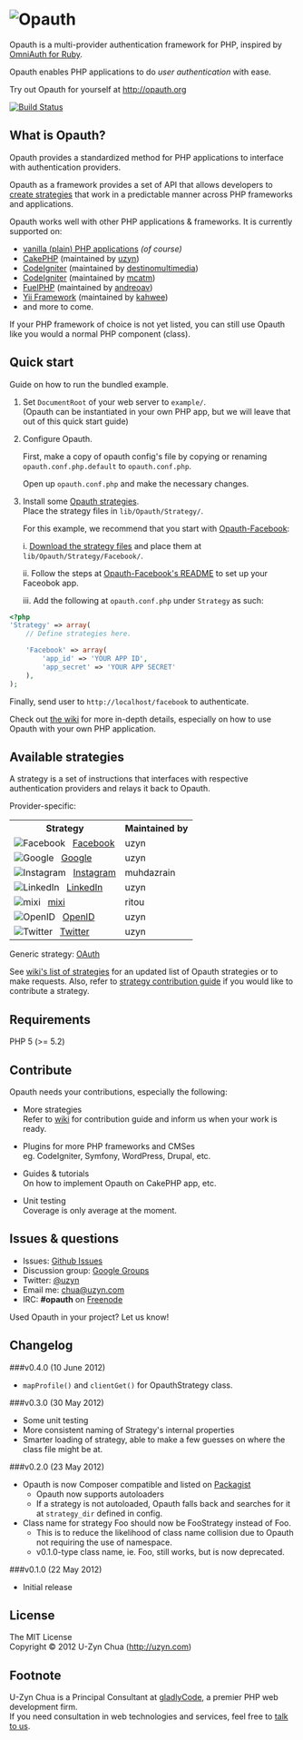 ![Opauth](https://github.com/uzyn/opauth.org/raw/master/images/opauth-logo-300px-transparent.png)
=================================
Opauth is a multi-provider authentication framework for PHP, inspired by [OmniAuth for Ruby](https://github.com/intridea/omniauth).

Opauth enables PHP applications to do *user authentication* with ease.

Try out Opauth for yourself at http://opauth.org

[![Build Status](https://secure.travis-ci.org/uzyn/opauth.png?branch=master)](http://travis-ci.org/uzyn/opauth)

What is Opauth?
---------------
Opauth provides a standardized method for PHP applications to interface with authentication providers. 

Opauth as a framework provides a set of API that allows developers to [create strategies](https://github.com/uzyn/opauth/wiki/Strategy-Contribution-Guide) that work in a predictable manner across PHP frameworks and applications.

Opauth works well with other PHP applications & frameworks. It is currently supported on:

- [vanilla (plain) PHP applications](https://github.com/uzyn/opauth/tree/master/example) *(of course)*
- [CakePHP](https://github.com/uzyn/cakephp-opauth) (maintained by [uzyn](https://github.com/uzyn))
- [CodeIgniter](https://github.com/destinomultimedia/ci_opauth) (maintained by [destinomultimedia](https://github.com/destinomultimedia))
- [CodeIgniter](https://github.com/mcatm/Opauth-Plugin-for-Codeigniter) (maintained by [mcatm](https://github.com/mcatm))
- [FuelPHP](https://github.com/andreoav/fuel-opauth) (maintained by [andreoav](https://github.com/andreoav/))
- [Yii Framework](https://github.com/kahwee/yii-opauth) (maintained by [kahwee](https://github.com/kahwee))
- and more to come.  

If your PHP framework of choice is not yet listed, you can still use Opauth like you would a normal PHP component (class).

Quick start
-----------
Guide on how to run the bundled example.

1. Set `DocumentRoot` of your web server to `example/`.  
   (Opauth can be instantiated in your own PHP app, but we will leave that out of this quick start guide)

2. Configure Opauth.

   First, make a copy of opauth config's file by copying or renaming  
   `opauth.conf.php.default` to `opauth.conf.php`.

   Open up `opauth.conf.php` and make the necessary changes.

3. Install some [Opauth strategies](https://github.com/uzyn/opauth/wiki/List-of-strategies).  
   Place the strategy files in `lib/Opauth/Strategy/`.  

   For this example, we recommend that you start with [Opauth-Facebook](https://github.com/uzyn/opauth-facebook):

   i. [Download the strategy files](https://github.com/uzyn/opauth-facebook/zipball/master) and place them at `lib/Opauth/Strategy/Facebook/`.

   ii. Follow the steps at [Opauth-Facebook's README](https://github.com/uzyn/opauth-facebook/blob/master/README.md) to set up your Faceobok app.

   iii. Add the following at `opauth.conf.php` under `Strategy` as such:  

```php
<?php
'Strategy' => array(  
    // Define strategies here.

    'Facebook' => array(
        'app_id' => 'YOUR APP ID',
        'app_secret' => 'YOUR APP SECRET'
    ),
);
```

Finally, send user to `http://localhost/facebook` to authenticate.


Check out [the wiki](https://github.com/uzyn/opauth/wiki) for more in-depth details, especially on how to use Opauth with your own PHP application.

Available strategies
--------------------
A strategy is a set of instructions that interfaces with respective authentication providers and relays it back to Opauth.

Provider-specific:

<table>
<tr>
	<th>Strategy</th>
	<th>Maintained by</th>
</tr>
<tr>
	<td><img src="http://g.etfv.co/http://facebook.com" alt="Facebook">&nbsp;&nbsp;
		<a href="https://github.com/uzyn/opauth-facebook">Facebook</a></td>
	<td>uzyn</td>
</tr>
<tr>
	<td><img src="http://g.etfv.co/http://google.com" alt="Google">&nbsp;&nbsp;
		<a href="https://github.com/uzyn/opauth-google">Google</a></td>
	<td>uzyn</td>
</tr>
<tr>
	<td><img src="http://g.etfv.co/http://instagram.com" alt="Instagram">&nbsp;&nbsp;
		<a href="https://github.com/muhdazrain/opauth-instagram">Instagram</a></td>
	<td>muhdazrain</td>
</tr>
<tr>
	<td><img src="http://g.etfv.co/http://linkedin.com" alt="LinkedIn">&nbsp;&nbsp;
		<a href="https://github.com/uzyn/opauth-linkedin">LinkedIn</a></td>
	<td>uzyn</td>
</tr>
<tr>
	<td><img src="http://g.etfv.co/http://mixi.co.jp" alt="mixi">&nbsp;&nbsp;
		<a href="https://github.com/ritou/opauth-mixi">mixi</a></td>
	<td>ritou</td>
</tr>
<tr>
	<td><img src="http://g.etfv.co/http://openid.net" alt="OpenID">&nbsp;&nbsp;
		<a href="https://github.com/uzyn/opauth-openid">OpenID</a></td>
	<td>uzyn</td>
</tr>
<tr>
	<td><img src="http://g.etfv.co/http://twitter.com" alt="Twitter">&nbsp;&nbsp;
		<a href="https://github.com/uzyn/opauth-twitter">Twitter</a></td>
	<td>uzyn</td>
</tr>

</table>

Generic strategy: [OAuth](https://github.com/uzyn/opauth-oauth)

See [wiki's list of strategies](https://github.com/uzyn/opauth/wiki/List-of-strategies) for an updated list of Opauth strategies or to make requests.  Also, refer to [strategy contribution guide](https://github.com/uzyn/opauth/wiki/Strategy-contribution-guide) if you would like to contribute a strategy.

Requirements
-------------
PHP 5 (>= 5.2)

Contribute
----------
Opauth needs your contributions, especially the following:

- More strategies  
  Refer to [wiki](https://github.com/uzyn/opauth/wiki) for contribution guide and inform us when your work is ready.

- Plugins for more PHP frameworks and CMSes  
  eg. CodeIgniter, Symfony, WordPress, Drupal, etc.

- Guides & tutorials  
  On how to implement Opauth on CakePHP app, etc.

- Unit testing  
  Coverage is only average at the moment.


Issues & questions
-------------------
- Issues: [Github Issues](https://github.com/uzyn/opauth/issues)  
- Discussion group: [Google Groups](https://groups.google.com/group/opauth)
- Twitter: [@uzyn](http://twitter.com/uzyn)  
- Email me: chua@uzyn.com  
- IRC: **#opauth** on [Freenode](http://webchat.freenode.net/?channels=opauth&uio=d4)

<p>Used Opauth in your project? Let us know!</p>

Changelog
---------
###v0.4.0 (10 June 2012)
- `mapProfile()` and `clientGet()` for OpauthStrategy class.

###v0.3.0 (30 May 2012)
- Some unit testing
- More consistent naming of Strategy's internal properties
- Smarter loading of strategy, able to make a few guesses on where the class file might be at.

###v0.2.0 (23 May 2012)
- Opauth is now Composer compatible and listed on [Packagist](http://packagist.org/packages/opauth/opauth)
    - Opauth now supports autoloaders
    - If a strategy is not autoloaded, Opauth falls back and searches for it at `strategy_dir` defined in config.
- Class name for strategy Foo should now be FooStrategy instead of Foo.
    - This is to reduce the likelihood of class name collision due to Opauth not requiring the use of namespace.
    - v0.1.0-type class name, ie. Foo, still works, but is now deprecated.

###v0.1.0 (22 May 2012)
- Initial release

License
---------
The MIT License  
Copyright © 2012 U-Zyn Chua (http://uzyn.com)

Footnote
---------
U-Zyn Chua is a Principal Consultant at [gladlyCode](http://gladlycode.com), a premier PHP web development firm.  
If you need consultation in web technologies and services, feel free to [talk to us](mailto:we@gladlycode.com).
